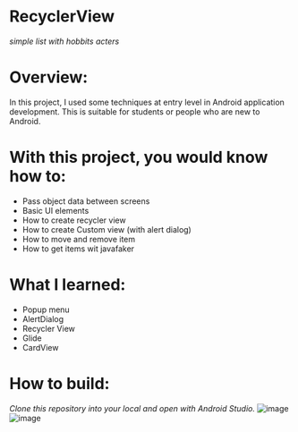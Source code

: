 # RecyclerView
*simple list with hobbits acters*
# **Overview:**
In this project, I used some techniques at entry level in Android application development. This is suitable for students or people who are new to Android.

# With this project, you would know how to:

* Pass object data between screens
* Basic UI elements
* How to create recycler view
* How to create Custom view (with alert dialog)
* How to move and remove item
* How to get items wit javafaker

# What I learned: 
* Popup menu
* AlertDialog
* Recycler View
* Glide
* CardView 

# How to build:
*Clone this repository into your local and open with Android Studio.*
![image](https://user-images.githubusercontent.com/59287789/139098886-5a78da9c-4b2b-4102-8863-3c2d5960569a.png)
![image](https://user-images.githubusercontent.com/59287789/139099342-eaf53367-7bda-4655-a041-5323fd346847.png)
